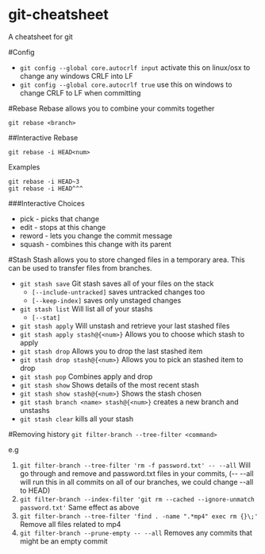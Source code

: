 # git-cheatsheet
A cheatsheet for git

#Config
* ```git config --global core.autocrlf input``` activate this on linux/osx to change any windows CRLF into LF
* ```git config --global core.autocrlf true``` use this on windows to change CRLF to LF when committing

#Rebase
Rebase allows you to combine your commits together

```
git rebase <branch>
```

##Interactive Rebase

```
git rebase -i HEAD<num>
```
Examples
```
git rebase -i HEAD~3
git rebase -i HEAD^^^
```

###Interactive Choices
* pick - picks that change
* edit - stops at this change
* reword - lets you change the commit message
* squash - combines this change with its parent

#Stash
Stash allows you to store changed files in a temporary area.  This can be used to transfer files from branches.

* ```git stash save``` Git stash saves all of your files on the stack
  * ```[--include-untracked]``` saves untracked changes too
  * ```[--keep-index]``` saves only unstaged changes
* ```git stash list``` Will list all of your stashs 
  * ```[--stat]```
* ```git stash apply``` Will unstash and retrieve your last stashed files
* ```git stash apply stash@{<num>}``` Allows you to choose which stash to apply
* ```git stash drop``` Allows you to drop the last stashed item
* ```git stash drop stash@{<num>}``` Allows you to pick an stashed item to drop
* ```git stash pop``` Combines apply and drop
* ```git stash show``` Shows details of the most recent stash
* ```git stash show stash@{<num>}``` Shows the stash chosen
* ```git stash branch <name> stash@{<num>}``` creates a new branch and unstashs
* ```git stash clear``` kills all your stash


#Removing history
```git filter-branch --tree-filter <command>```

e.g

1. ```git filter-branch --tree-filter 'rm -f password.txt' -- --all``` Will go through and remove and password.txt files in your commits, (-- --all will run this in all commits on all of our branches, we could change --all to HEAD) 
2. ```git filter-branch --index-filter 'git rm --cached --ignore-unmatch password.txt'``` Same effect as above
3. ```git filter-branch --tree-filter 'find . -name ".*mp4" exec rm {}\;'``` Remove all files related to mp4
4. ```git filter-branch --prune-empty -- --all``` Removes any commits that might be an empty commit
